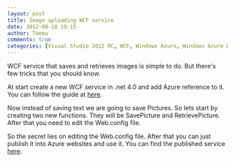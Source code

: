 ```yaml
---
layout: post
title: Image uploading WCF service
date: 2012-08-18 19:15
author: Teemu
comments: true
categories: [Visual Studio 2012 RC, WCF, Windows Azure, Windows Azure Websites]
---
```

WCF service that saves and retrieves images is simple to do. But there's few tricks that you should know.
<!--more-->

At start create a new WCF service in .net 4.0 and add Azure reference to it. You can follow the guide at <a title="Publishing WCF service that uses Blob Storage into Windows Azure Websites" href="http://www.tapanila.net/publishing-wcf-service-that-uses-blob-storage-into-windows-azure-websites/">here</a>.

Now instead of saving text we are going to save Pictures.
So lets start by creating two new functions. They will be SavePicture and RetrievePicture.
After that you need to edit the Web.config file.
<p><script type="text/javascript" src="https://gist.github.com/3388018.js?file=gistfile1.cs"></script></p>
<p><script type="text/javascript" src="https://gist.github.com/3388021.js?file=gistfile1.cs"></script></p>
<p><script src="https://gist.github.com/3388028.js?file=gistfile1.xml"></script></p>
So the secret lies on editing the Web.config file.
After that you can just publish it into Azure websites and use it.
You can find the published service <a href="http://tapanilablog.azurewebsites.net/Service1.svc">here</a>.
